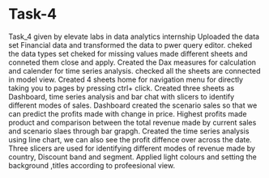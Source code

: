 # Task-4
Task_4 given by elevate labs in data analytics internship
Uploaded the data set Financial data and transformed the data to pwer query editor.
cheked the data types set cheked for missing values made different sheets and conneted them close and apply.
Created the Dax measures for calculation and calender for time series analysis.
checked all the sheets are connected in model view.
Created 4 sheets home for navigation menu for directly taking you to pages by pressing ctrl+ click.
Created three sheets as Dashboard, time series analysis and bar chat with slicers to identify different modes of sales.
Dashboard created the scenario sales so that we can predict the profits made with change in price.
Highest profits made product and comparison between the total revenue made by current sales and scenario slaes through bar grapgh.
Created the time series analysis using line chart, we can also see the profit diffence over across the date.
Three slicers are used for identifying different modes of revenue made by country, Discount band and segment.
Applied light colours and setting the background ,titles according to profeesional view.
